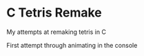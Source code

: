 # C Tetris Remake
My attempts at remaking tetris in C

First attempt through animating in the console
